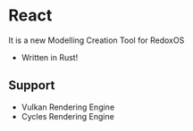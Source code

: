 # React
It is a new Modelling Creation Tool for RedoxOS

+ Written in Rust!

## Support

+ Vulkan Rendering Engine
+ Cycles Rendering Engine

